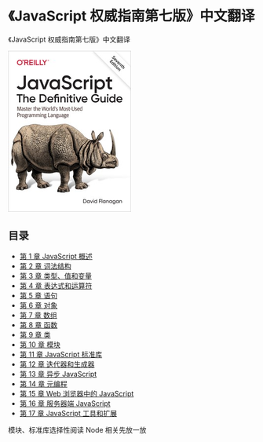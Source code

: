 # 《JavaScript 权威指南第七版》中文翻译

《JavaScript 权威指南第七版》中文翻译

![](https://raw.githubusercontent.com/wyx-scottwu/JavaScript-The-Definitive-Guide-7th/main/docs/cover.jpg)

## 目录

* [第 1 章 JavaScript 概述](broken-reference)
* [第 2 章 词法结构](broken-reference)
* [第 3 章 类型、值和变量](broken-reference)
* [第 4 章 表达式和运算符](broken-reference)
* [第 5 章 语句](broken-reference)
* [第 6 章 对象](broken-reference)
* [第 7 章 数组](broken-reference)
* [第 8 章 函数](broken-reference)
* [第 9 章 类](broken-reference)
* [第 10 章 模块](broken-reference)
* [第 11 章 JavaScript 标准库](broken-reference)
* [第 12 章 迭代器和生成器](broken-reference)
* [第 13 章 异步 JavaScript](broken-reference)
* [第 14 章 元编程](broken-reference)
* [第 15 章 Web 浏览器中的 JavaScript](broken-reference)
* [第 16 章 服务器端 JavaScript](broken-reference)
* [第 17 章 JavaScript 工具和扩展](broken-reference)

模块、标准库选择性阅读 Node 相关先放一放
